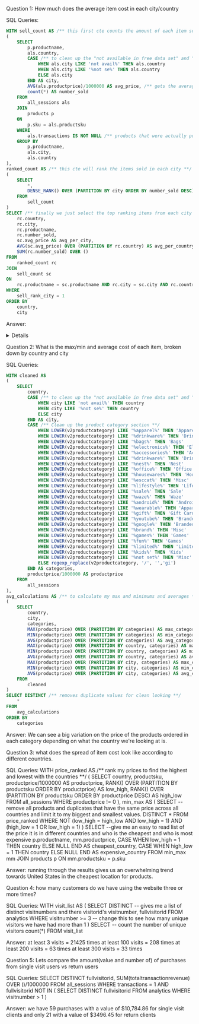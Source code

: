 Question 1: How much does the average item cost in each city/country

SQL Queries:
~~~SQL
WITH sell_count AS /** this first cte counts the amount of each item sold per city**/
(
	SELECT 
		p.productname,
		als.country,
		CASE /** to clean up the "not available in free data set" and "not set" options **/
			WHEN als.city LIKE 'not avail%' THEN als.country
			WHEN als.city LIKE '%not se%' THEN als.country
			ELSE als.city
		END AS city,
		AVG(als.productprice)/1000000 AS avg_price, /** gets the average price of all sold items and adjusts them **/
		count(*) AS number_sold
	FROM
		all_sessions als
	JOIN
		products p
	ON
		p.sku = als.productsku
	WHERE 
		als.transactions IS NOT NULL /** products that were actually purchased **/
	GROUP BY
		p.productname,
		als.city,
		als.country
),
ranked_count AS /** this cte will rank the items sold in each city **/
(
	SELECT
		*,
		DENSE_RANK() OVER (PARTITION BY city ORDER BY number_sold DESC) AS sell_rank_city
	FROM
		sell_count
)
SELECT /** finally we just select the top ranking items from each city **/
	rc.country, 
	rc.city,
	rc.productname,
	rc.number_sold,
	sc.avg_price AS avg_per_city,
	AVG(sc.avg_price) OVER (PARTITION BY rc.country) AS avg_per_country,
	SUM(rc.number_sold) OVER ()
FROM 
	ranked_count rc
JOIN
	sell_count sc
ON 
	rc.productname = sc.productname AND rc.city = sc.city AND rc.country = sc.country
WHERE
	sell_rank_city = 1 
ORDER BY
	country,
	city
~~~
Answer: 
<details>

|	country	|	city	|	productname	|	number_sold	|	avg_per_city	|	avg_per_country	|	sum	|
|	---	|	---	|	---	|	---	|	---	|	---	|	---	|
|	Australia	|	Sydney	|	 Cam Indoor Security Camera - USA	|	1	|	119	|	119	|	51	|
|	Canada	|	New York	|	 Men's  Zip Hoodie	|	1	|	55.99	|	55.99	|	51	|
|	Switzerland	|	Zurich	|	 Men's 3/4 Sleeve Henley	|	1	|	24.99	|	24.99	|	51	|
|	United States	|	Atlanta	|	 Men's Short Sleeve Hero Tee Heather	|	1	|	18.99	|	65.02086957	|	51	|
|	United States	|	Austin	|	 Men's 100% Cotton Short Sleeve Hero Tee Black	|	1	|	13.59	|	65.02086957	|	51	|
|	United States	|	Austin	|	 Men's 100% Cotton Short Sleeve Hero Tee Navy	|	1	|	13.59	|	65.02086957	|	51	|
|	United States	|	Chicago	|	Rubber Grip Ballpoint Pen 4 Pack	|	1	|	3.99	|	65.02086957	|	51	|
|	United States	|	Chicago	|	 Learning Thermostat 3rd Gen-USA - Stainless Steel	|	1	|	298	|	65.02086957	|	51	|
|	United States	|	Chicago	|	 Sunglasses	|	1	|	2.8	|	65.02086957	|	51	|
|	United States	|	Columbus	|	 Men's Short Sleeve Badge Tee Charcoal	|	1	|	18.99	|	65.02086957	|	51	|
|	United States	|	Houston	|	26 oz Double Wall Insulated Bottle	|	1	|	24.99	|	65.02086957	|	51	|
|	United States	|	Los Angeles	|	 Cam Outdoor Security Camera - USA	|	1	|	119	|	65.02086957	|	51	|
|	United States	|	Los Angeles	|	 Women's Short Sleeve Hero Tee White	|	1	|	16.99	|	65.02086957	|	51	|
|	United States	|	Mountain View	|	 Mobile Phone Vent Mount	|	1	|	5.59	|	65.02086957	|	51	|
|	United States	|	Mountain View	|	 Men's Vintage Badge Tee Sage	|	1	|	10.63	|	65.02086957	|	51	|
|	United States	|	Mountain View	|	Android Women's Fleece Hoodie	|	1	|	55.99	|	65.02086957	|	51	|
|	United States	|	Mountain View	|	Android Infant Short Sleeve Tee Pewter	|	1	|	16.99	|	65.02086957	|	51	|
|	United States	|	Mountain View	|	 Men's Bike Short Sleeve Tee Charcoal	|	1	|	15.99	|	65.02086957	|	51	|
|	United States	|	Mountain View	|	 Learning Thermostat 3rd Gen-USA - Stainless Steel	|	1	|	149	|	65.02086957	|	51	|
|	United States	|	Nashville	|	 Learning Thermostat 3rd Gen-USA - Stainless Steel	|	1	|	149	|	65.02086957	|	51	|
|	United States	|	New York	|	 Learning Thermostat 3rd Gen-USA - Stainless Steel	|	1	|	249	|	65.02086957	|	51	|
|	United States	|	New York	|	 Luggage Tag	|	1	|	8.99	|	65.02086957	|	51	|
|	United States	|	New York	|	 Men's 100% Cotton Short Sleeve Hero Tee White	|	1	|	13.59	|	65.02086957	|	51	|
|	United States	|	New York	|	 Laptop and Cell Phone Stickers	|	1	|	2.99	|	65.02086957	|	51	|
|	United States	|	New York	|	 Men's Short Sleeve Performance Badge Tee Pewter	|	1	|	21.99	|	65.02086957	|	51	|
|	United States	|	New York	|	 Onesie Red/Graphite	|	1	|	23.99	|	65.02086957	|	51	|
|	United States	|	New York	|	 Cam Outdoor Security Camera - USA	|	1	|	119	|	65.02086957	|	51	|
|	United States	|	Palo Alto	|	 Learning Thermostat 3rd Gen-USA - White	|	1	|	149	|	65.02086957	|	51	|
|	United States	|	Palo Alto	|	 Cam Outdoor Security Camera - USA	|	1	|	119	|	65.02086957	|	51	|
|	United States	|	Palo Alto	|	 Learning Thermostat 3rd Gen-USA - Stainless Steel	|	1	|	149	|	65.02086957	|	51	|
|	United States	|	San Bruno	|	 Men's Vintage Badge Tee White	|	1	|	18.99	|	65.02086957	|	51	|
|	United States	|	San Francisco	|	 Women's 3/4 Sleeve Baseball Raglan Heather/Black	|	1	|	19.99	|	65.02086957	|	51	|
|	United States	|	San Francisco	|	 Women's Scoop Neck Tee White	|	1	|	15.99	|	65.02086957	|	51	|
|	United States	|	San Francisco	|	 Protect Smoke + CO White Battery Alarm-USA	|	1	|	119	|	65.02086957	|	51	|
|	United States	|	San Francisco	|	20 oz Stainless Steel Insulated Tumbler	|	1	|	19.99	|	65.02086957	|	51	|
|	United States	|	San Francisco	|	Android 17oz Stainless Steel Sport Bottle	|	1	|	15.19	|	65.02086957	|	51	|
|	United States	|	San Francisco	|	Windup Android	|	1	|	3.99	|	65.02086957	|	51	|
|	United States	|	San Francisco	|	Android Rise 14 oz Mug	|	1	|	12.99	|	65.02086957	|	51	|
|	United States	|	San Francisco	|	Waterproof Backpack	|	1	|	79.99	|	65.02086957	|	51	|
|	United States	|	San Francisco	|	 Cam Outdoor Security Camera - USA	|	1	|	119	|	65.02086957	|	51	|
|	United States	|	San Francisco	|	 Tri-blend Hoodie Grey	|	1	|	39.99	|	65.02086957	|	51	|
|	United States	|	San Jose	|	 Cam Outdoor Security Camera - USA	|	1	|	199	|	65.02086957	|	51	|
|	United States	|	San Jose	|	 Men's  Zip Hoodie	|	1	|	44.79	|	65.02086957	|	51	|
|	United States	|	Seattle	|	 Cam Indoor Security Camera - USA	|	1	|	119	|	65.02086957	|	51	|
|	United States	|	Sunnyvale	|	SPF-15 Slim & Slender Lip Balm	|	1	|	1.4	|	65.02086957	|	51	|
|	United States	|	Sunnyvale	|	Android Men's Vintage Henley	|	1	|	23.99	|	65.02086957	|	51	|
|	United States	|	Sunnyvale	|	 Cam Indoor Security Camera - USA	|	1	|	119	|	65.02086957	|	51	|
|	United States	|	United States	|	 Learning Thermostat 3rd Gen-USA - Stainless Steel	|	2	|	149	|	65.02086957	|	51	|
|	United States	|	United States	|	 Protect Smoke + CO White Wired Alarm-USA	|	2	|	79	|	65.02086957	|	51	|

</details>


Question 2: What is the max/min and average cost of each item, broken down by country and city

SQL Queries:
~~~SQL
WITH cleaned AS
(
	SELECT 
		country,
		CASE /** to clean up the "not available in free data set" and "not set" options **/
			WHEN city LIKE 'not avail%' THEN country
			WHEN city LIKE '%not se%' THEN country
			ELSE city
		END AS city,
		CASE /** Clean up the product category section **/
			WHEN LOWER(v2productcategory) LIKE '%apparel%' THEN 'Apparel'
			WHEN LOWER(v2productcategory) LIKE '%drinkware%' THEN 'Drinkware'
			WHEN LOWER(v2productcategory) LIKE '%bags%' THEN 'Bags'
			WHEN LOWER(v2productcategory) LIKE '%electronics%' THEN 'Electronics'
			WHEN LOWER(v2productcategory) LIKE '%accessories%' THEN 'Accessories'
			WHEN LOWER(v2productcategory) LIKE '%drinkware%' THEN 'Drinkware'
			WHEN LOWER(v2productcategory) LIKE '%nest%' THEN 'Nest'
			WHEN LOWER(v2productcategory) LIKE '%office%' THEN 'Office'
			WHEN LOWER(v2productcategory) LIKE '%housewares%' THEN 'Housewares'
			WHEN LOWER(v2productcategory) LIKE '%esccat%' THEN 'Misc'
			WHEN LOWER(v2productcategory) LIKE '%lifestyle%' THEN 'Lifestyle'
			WHEN LOWER(v2productcategory) LIKE '%sale%' THEN 'Sale'
			WHEN LOWER(v2productcategory) LIKE '%waze%' THEN 'Waze'
			WHEN LOWER(v2productcategory) LIKE '%android%' THEN 'Android'
			WHEN LOWER(v2productcategory) LIKE '%wearable%' THEN 'Apparel'
			WHEN LOWER(v2productcategory) LIKE '%gift%' THEN 'Gift Cards'
			WHEN LOWER(v2productcategory) LIKE '%youtube%' THEN 'Branded'
			WHEN LOWER(v2productcategory) LIKE '%google%' THEN 'Branded'
			WHEN LOWER(v2productcategory) LIKE '%brand%' THEN 'Misc'
			WHEN LOWER(v2productcategory) LIKE '%games%' THEN 'Games'
			WHEN LOWER(v2productcategory) LIKE '%fun%' THEN 'Games'
			WHEN LOWER(v2productcategory) LIKE '%limited%' THEN 'Limited'
			WHEN LOWER(v2productcategory) LIKE '%kids%' THEN 'Kids'
			WHEN LOWER(v2productcategory) LIKE '%not set%' THEN 'Misc'
			ELSE regexp_replace(v2productcategory, '/', '','gi')
		END AS categories,
		productprice/1000000 AS productprice
	FROM
		all_sessions
),
avg_calculations AS /** to calculate my max and minimums and averages **/
( 
	SELECT
		country,
		city,
		categories,
		MAX(productprice) OVER (PARTITION BY categories) AS max_category,
		MIN(productprice) OVER (PARTITION BY categories) AS min_category,
		AVG(productprice) OVER (PARTITION BY categories) AS avg_category,
		MAX(productprice) OVER (PARTITION BY country, categories) AS max_country,
		MIN(productprice) OVER (PARTITION BY country, categories) AS min_country,
		AVG(productprice) OVER (PARTITION BY country, categories) AS avg_country,
		MAX(productprice) OVER (PARTITION BY city, categories) AS max_city,
		MIN(productprice) OVER (PARTITION BY city, categories) AS min_city,
		AVG(productprice) OVER (PARTITION BY city, categories) AS avg_city
	FROM
		cleaned
)
SELECT DISTINCT /** removes duplicate values for clean looking **/
	*
FROM
	avg_calculations
ORDER BY
	categories
~~~
Answer:
We can see a big variation on the price of the products ordered in each category depending on what the country we're looking at is.


Question 3: what does the spread of item cost look like according to different countries.

SQL Queries:
WITH price_ranked AS /** rank my prices to find the highest and lowest with the countries **/
(
	SELECT
		country,
		productsku,
		productprice/1000000 AS productprice,
		RANK() OVER (PARTITION BY productsku ORDER BY productprice) AS low_high,
		RANK() OVER (PARTITION BY productsku ORDER BY productprice DESC) AS high_low
	FROM
		all_sessions
	WHERE
		productprice != 0
),
min_max AS
(
	SELECT -- remove all products and duplicates that have the same price across all countries and limit it to my biggest and smallest values.
		DISTINCT *
	FROM
		price_ranked
	WHERE 
		NOT (low_high = high_low AND low_high = 1) AND (high_low = 1 OR low_high = 1)
)
SELECT --give me an easy to read list of the price it is in different countries and who is the cheapest and who is most expensive
	p.productname,
	mm.productprice,
	CASE
		WHEN low_high = 1 THEN country
		ELSE NULL
	END AS cheapest_country,
	CASE
		WHEN high_low = 1 THEN country
		ELSE NULL
	END AS expensive_country
FROM 
	min_max mm
JOIN
	products p
ON 
	mm.productsku = p.sku
	
Answer:
running through the results gives us an overwhelming trend towards United States in the cheapest location for products.


Question 4: how many customers do we have using the website three or more times?

SQL Queries:
WITH visit_list AS
(
	SELECT DISTINCT -- gives me a list of distinct visitnumbers and there visitorid's
		visitnumber,
		fullvisitorid
	FROM
		analytics
	WHERE 
		visitnumber >= 3 -- change this to see how many unique visitors we have had more than 1
)
SELECT -- count the number of unique visitors
	count(*)
FROM
	visit_list

Answer:
at least 3 visits = 21425 times
at least 100 visits = 208 times
at least 200 visits = 63 times
at least 300 visits = 33 times

Question 5: Lets compare the amount(value and number of) of purchases from single visit users vs return users

SQL Queries: 
SELECT DISTINCT
	fullvisitorid,
	SUM(totaltransactionrevenue) OVER ()/1000000
FROM
	all_sessions
WHERE 
	transactions = 1 AND fullvisitorid NOT IN 
	(
		SELECT DISTINCT
			fullvisitorid
		FROM 
			analytics
		WHERE 
			visitnumber > 1
	)

Answer:
	we have 59 purchases with a value of $10,784.86 for single visit clients and only 21 with a value of $3496.45 for return clients